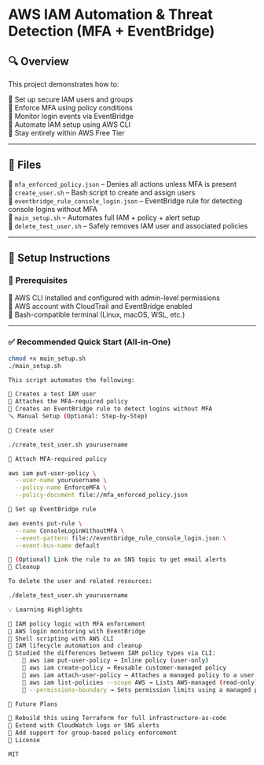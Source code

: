 # AWS IAM Automation & Threat Detection (MFA + EventBridge)

## 🔍 Overview
This project demonstrates how to:

🔹 Set up secure IAM users and groups  
🔹 Enforce MFA using policy conditions  
🔹 Monitor login events via EventBridge  
🔹 Automate IAM setup using AWS CLI  
🔹 Stay entirely within AWS Free Tier  

---

## 📁 Files

🔹 `mfa_enforced_policy.json` – Denies all actions unless MFA is present  
🔹 `create_user.sh` – Bash script to create and assign users  
🔹 `eventbridge_rule_console_login.json` – EventBridge rule for detecting console logins without MFA  
🔹 `main_setup.sh` – Automates full IAM + policy + alert setup  
🔹 `delete_test_user.sh` – Safely removes IAM user and associated policies  

---

## 🧰 Setup Instructions

### 🔧 Prerequisites

🔹 AWS CLI installed and configured with admin-level permissions  
🔹 AWS account with CloudTrail and EventBridge enabled  
🔹 Bash-compatible terminal (Linux, macOS, WSL, etc.)  

---

### ✅ Recommended Quick Start (All-in-One)

```bash
chmod +x main_setup.sh
./main_setup.sh

This script automates the following:

🔹 Creates a test IAM user
🔹 Attaches the MFA-required policy
🔹 Creates an EventBridge rule to detect logins without MFA
🪛 Manual Setup (Optional: Step-by-Step)

🔹 Create user

./create_test_user.sh yourusername

🔹 Attach MFA-required policy

aws iam put-user-policy \
  --user-name yourusername \
  --policy-name EnforceMFA \
  --policy-document file://mfa_enforced_policy.json

🔹 Set up EventBridge rule

aws events put-rule \
  --name ConsoleLoginWithoutMFA \
  --event-pattern file://eventbridge_rule_console_login.json \
  --event-bus-name default

🔹 (Optional) Link the rule to an SNS topic to get email alerts
🧹 Cleanup

To delete the user and related resources:

./delete_test_user.sh yourusername

💡 Learning Highlights

🔹 IAM policy logic with MFA enforcement
🔹 AWS login monitoring with EventBridge
🔹 Shell scripting with AWS CLI
🔹 IAM lifecycle automation and cleanup
🔹 Studied the differences between IAM policy types via CLI:    
    🔹 aws iam put-user-policy → Inline policy (user-only)
    🔹 aws iam create-policy → Reusable customer-managed policy
    🔹 aws iam attach-user-policy → Attaches a managed policy to a user
    🔹 aws iam list-policies --scope AWS → Lists AWS-managed (read-only) policies
    🔹 --permissions-boundary → Sets permission limits using a managed policy

📘 Future Plans

🔹 Rebuild this using Terraform for full infrastructure-as-code
🔹 Extend with CloudWatch logs or SNS alerts
🔹 Add support for group-based policy enforcement
📜 License

MIT
